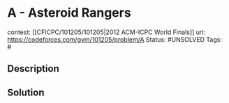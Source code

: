 # A - Asteroid Rangers

contest: [[CFICPC/101205/101205|2012 ACM-ICPC World Finals]]
url: https://codeforces.com/gym/101205/problem/A
Status: #UNSOLVED
Tags: #

## Description

## Solution

